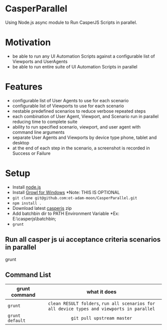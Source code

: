 CasperParallel
=========

Using Node.js async module to Run CasperJS Scripts in parallel.

Motivation
==========
  *  be able to run any UI Automation Scripts against a configurable list of Viewports and UserAgents
  *  be able to run entire suite of UI Automation Scripts in parallel

Features
=======
  * configurable list of User Agents to use for each scenario
  * configurable list of Viewports to use for each scenario
  * nestable predefined scenarios to reduce verbose repeated steps
  * each combination of User Agent, Viewport, and Scenario run in parallel reducing time to complete suite
  * ability to run specified scenario, viewport, and user agent with command line arguments
  * separate User Agents and Viewports by device type phone, tablet and desktop
  * at the end of each step in the scenario, a screenshot is recorded in Success or Failure

Setup
=====

* Install [node.js](http://nodejs.org/)
* Install [Growl for Windows](http://www.growlforwindows.com/gfw/) *Note: THIS IS OPTIONAL
* `git clone git@github.com:ot-adam-moon/CasperParallel.git`
* `npm install .`
* Download latest [casperjs](http://casperjs.org/) zip
* Add batchbin dir to PATH Environment Variable *Ex: E:\casperjs\batchbin;
* `grunt`

Run all casper js ui acceptance criteria scenarios in parallel
-----------------------------------------------------------------------------

 grunt
 
Command List
------------

| grunt command | what it does  |
| ------------- |:-------------:|
| `grunt` | `clean RESULT folders`, `run all scenarios for all device types and viewports in parallel` |
| `grunt default` | `git pull upstream master` |




